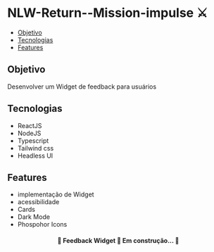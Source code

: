 # NLW-Return--Mission-impulse ⚔️
 
 * [Objetivo](#objetivo)
 * [Tecnologias](#tecnologias)
 * [Features](#features)

 ## Objetivo 
 Desenvolver um Widget de feedback para usuários
 
 ## Tecnologias 
 
 * ReactJS
 * NodeJS
 * Typescript
 * Tailwind css
 * Headless UI

## Features 
 
 - implementação de Widget
 - acessibilidade 
 - Cards 
 - Dark Mode
 - Phospohor Icons
 
<h4 align="center"> 
	🚧  Feedback Widget 🚀 Em construção...  🚧
</h4>
